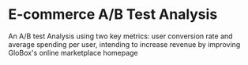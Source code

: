 # E-commerce A/B Test Analysis

An A/B test Analysis using two key metrics: user conversion rate and average spending per user, intending to increase revenue by improving GloBox's online marketplace homepage

